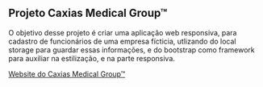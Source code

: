 ## Projeto Caxias Medical Group™

O objetivo desse projeto é criar uma aplicação web responsiva, para cadastro de funcionários de uma empresa fícticia, utlizando do local storage para guardar essas informações, e do bootstrap como framework para auxiliar na estilização, e na parte responsiva.


<a href="https://lordaval.github.io/projeto-22-CMG">Website do Caxias Medical Group™</a>
